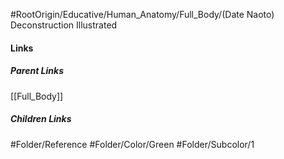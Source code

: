 #RootOrigin/Educative/Human_Anatomy/Full_Body/(Date Naoto) Deconstruction Illustrated
#### Links
##### Parent Links
[[Full_Body]]
##### Children Links
#Folder/Reference
#Folder/Color/Green
#Folder/Subcolor/1
